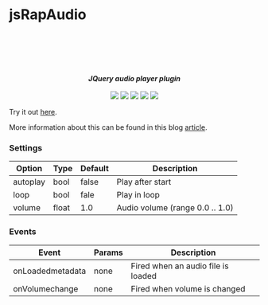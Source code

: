 # jsRapAudio

<div align="center" style="padding-top: 50px">
    <br>
    <br>
    <b><i>JQuery audio player plugin </i></b>
    <br>
    <br>
    <img src="https://img.shields.io/github/downloads/Thibor/jsRapAudio/total?color=critical&style=for-the-badge">
    <img src="https://img.shields.io/github/license/Thibor/jsRapAudio?color=blue&style=for-the-badge">
    <img src="https://img.shields.io/github/v/release/Thibor/jsRapAudio?color=blue&label=Latest%20release&style=for-the-badge">
    <img src="https://img.shields.io/github/last-commit/Thibor/jsRapAudio?color=critical&style=for-the-badge">
	<img src="https://img.shields.io/github/commits-since/Thibor/jsRapAudio/latest?style=for-the-badge">
</div>

Try it out <a href="https://thibor.github.io/jsRapAudio/">here</a>.

More information about this can be found in this blog <a href="https://www.jqueryscript.net/other/Music-Player-Audio-Visualizer-jsRapAudio.html">article</a>.

### Settings

Option | Type | Default | Description
------ | ---- | ------- | -----------
autoplay | bool | false | Play after start
loop | bool | fale | Play in loop
volume | float | 1.0 | Audio volume (range 0.0 .. 1.0)

### Events

Event | Params | Description
------ | ---- | -------
onLoadedmetadata | none | Fired when an audio file is loaded
onVolumechange | none | Fired when volume is changed
